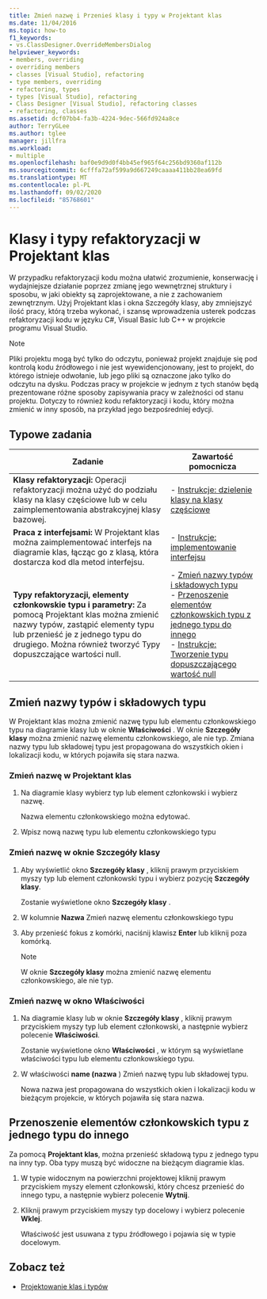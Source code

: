 ```yaml
---
title: Zmień nazwę i Przenieś klasy i typy w Projektant klas
ms.date: 11/04/2016
ms.topic: how-to
f1_keywords:
- vs.ClassDesigner.OverrideMembersDialog
helpviewer_keywords:
- members, overriding
- overriding members
- classes [Visual Studio], refactoring
- type members, overriding
- refactoring, types
- types [Visual Studio], refactoring
- Class Designer [Visual Studio], refactoring classes
- refactoring, classes
ms.assetid: dcf07bb4-fa3b-4224-9dec-566fd924a8ce
author: TerryGLee
ms.author: tglee
manager: jillfra
ms.workload:
- multiple
ms.openlocfilehash: baf0e9d9d0f4bb45ef965f64c256bd9360af112b
ms.sourcegitcommit: 6cfffa72af599a9d667249caaaa411bb28ea69fd
ms.translationtype: MT
ms.contentlocale: pl-PL
ms.lasthandoff: 09/02/2020
ms.locfileid: "85768601"
---
```

# <a name="refactor-classes-and-types-in-class-designer"></a>Klasy i typy refaktoryzacji w Projektant klas

W przypadku refaktoryzacji kodu można ułatwić zrozumienie, konserwację i wydajniejsze działanie poprzez zmianę jego wewnętrznej struktury i sposobu, w jaki obiekty są zaprojektowane, a nie z zachowaniem zewnętrznym. Użyj Projektant klas i okna Szczegóły klasy, aby zmniejszyć ilość pracy, którą trzeba wykonać, i szansę wprowadzenia usterek podczas refaktoryzacji kodu w języku C#, Visual Basic lub C++ w projekcie programu Visual Studio.

> [!NOTE]
> Pliki projektu mogą być tylko do odczytu, ponieważ projekt znajduje się pod kontrolą kodu źródłowego i nie jest wyewidencjonowany, jest to projekt, do którego istnieje odwołanie, lub jego pliki są oznaczone jako tylko do odczytu na dysku. Podczas pracy w projekcie w jednym z tych stanów będą prezentowane różne sposoby zapisywania pracy w zależności od stanu projektu. Dotyczy to również kodu refaktoryzacji i kodu, który można zmienić w inny sposób, na przykład jego bezpośredniej edycji.

## <a name="common-tasks"></a>Typowe zadania

|Zadanie|Zawartość pomocnicza|
|----------| - |
|**Klasy refaktoryzacji:** Operacji refaktoryzacji można użyć do podziału klasy na klasy częściowe lub w celu zaimplementowania abstrakcyjnej klasy bazowej.|-   [Instrukcje: dzielenie klasy na klasy częściowe](how-to-split-a-class-into-partial-classes.md)|
|**Praca z interfejsami:** W Projektant klas można zaimplementować interfejs na diagramie klas, łącząc go z klasą, która dostarcza kod dla metod interfejsu.|-   [Instrukcje: implementowanie interfejsu](how-to-implement-an-interface.md)|
|**Typy refaktoryzacji, elementy członkowskie typu i parametry:** Za pomocą Projektant klas można zmienić nazwy typów, zastąpić elementy typu lub przenieść je z jednego typu do drugiego. Można również tworzyć Typy dopuszczające wartości null.|-   [Zmień nazwy typów i składowych typu](#rename-types-and-type-members)<br />-   [Przenoszenie elementów członkowskich typu z jednego typu do innego](#move-type-members-from-one-type-to-another)<br />-   [Instrukcje: Tworzenie typu dopuszczającego wartość null](how-to-create-a-nullable-type.md)|

## <a name="rename-types-and-type-members"></a>Zmień nazwy typów i składowych typu

W Projektant klas można zmienić nazwę typu lub elementu członkowskiego typu na diagramie klasy lub w oknie **Właściwości** . W oknie **Szczegóły klasy** można zmienić nazwę elementu członkowskiego, ale nie typ. Zmiana nazwy typu lub składowej typu jest propagowana do wszystkich okien i lokalizacji kodu, w których pojawiła się stara nazwa.

### <a name="rename-in-the-class-designer"></a>Zmień nazwę w Projektant klas

1. Na diagramie klasy wybierz typ lub element członkowski i wybierz nazwę.

     Nazwa elementu członkowskiego można edytować.

2. Wpisz nową nazwę typu lub elementu członkowskiego typu

### <a name="rename-in-the-class-details-window"></a>Zmień nazwę w oknie Szczegóły klasy

1. Aby wyświetlić okno **Szczegóły klasy** , kliknij prawym przyciskiem myszy typ lub element członkowski typu i wybierz pozycję **Szczegóły klasy**.

     Zostanie wyświetlone okno **Szczegóły klasy** .

2. W kolumnie **Nazwa** Zmień nazwę elementu członkowskiego typu

3. Aby przenieść fokus z komórki, naciśnij klawisz **Enter** lub kliknij poza komórką.

    > [!NOTE]
    > W oknie **Szczegóły klasy** można zmienić nazwę elementu członkowskiego, ale nie typ.

### <a name="rename-in-the-properties-window"></a>Zmień nazwę w okno Właściwości

1. Na diagramie klasy lub w oknie **Szczegóły klasy** , kliknij prawym przyciskiem myszy typ lub element członkowski, a następnie wybierz polecenie **Właściwości**.

     Zostanie wyświetlone okno **Właściwości** , w którym są wyświetlane właściwości typu lub elementu członkowskiego typu.

2. W właściwości **name (nazwa** ) Zmień nazwę typu lub składowej typu.

     Nowa nazwa jest propagowana do wszystkich okien i lokalizacji kodu w bieżącym projekcie, w których pojawiła się stara nazwa.

## <a name="move-type-members-from-one-type-to-another"></a>Przenoszenie elementów członkowskich typu z jednego typu do innego

Za pomocą **Projektant klas**, można przenieść składową typu z jednego typu na inny typ. Oba typy muszą być widoczne na bieżącym diagramie klas.

1. W typie widocznym na powierzchni projektowej kliknij prawym przyciskiem myszy element członkowski, który chcesz przenieść do innego typu, a następnie wybierz polecenie **Wytnij**.

2. Kliknij prawym przyciskiem myszy typ docelowy i wybierz polecenie **Wklej**.

     Właściwość jest usuwana z typu źródłowego i pojawia się w typie docelowym.

## <a name="see-also"></a>Zobacz też

- [Projektowanie klas i typów](designing-and-viewing-classes-and-types.md)
